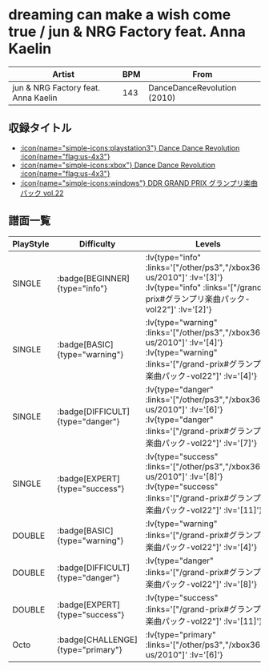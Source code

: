 # dreaming can make a wish come true / jun & NRG Factory feat. Anna Kaelin

|Artist|BPM|From|
|------|---|----|
|jun & NRG Factory feat. Anna Kaelin|143|DanceDanceRevolution (2010)|

## 収録タイトル

- [ :icon{name="simple-icons:playstation3"} Dance Dance Revolution :icon{name="flag:us-4x3"} ](/other/ps3)
- [ :icon{name="simple-icons:xbox"} Dance Dance Revolution :icon{name="flag:us-4x3"} ](/xbox360-us/2010)
- [ :icon{name="simple-icons:windows"} DDR GRAND PRIX グランプリ楽曲パック vol.22](/grand-prix#グランプリ楽曲パック-vol22)

## 譜面一覧

|PlayStyle|Difficulty|Levels|Notes|Movie|
|---------|----------|------|-----|-----|
|SINGLE| :badge[BEGINNER]{type="info"} | :lv{type="info" :links='["/other/ps3","/xbox360-us/2010"]' :lv='[3]'}  :lv{type="info" :links='["/grand-prix#グランプリ楽曲パック-vol22"]' :lv='[2]'} |93/6||
|SINGLE| :badge[BASIC]{type="warning"} | :lv{type="warning" :links='["/other/ps3","/xbox360-us/2010"]' :lv='[4]'}  :lv{type="warning" :links='["/grand-prix#グランプリ楽曲パック-vol22"]' :lv='[4]'} |136/14||
|SINGLE| :badge[DIFFICULT]{type="danger"} | :lv{type="danger" :links='["/other/ps3","/xbox360-us/2010"]' :lv='[6]'}  :lv{type="danger" :links='["/grand-prix#グランプリ楽曲パック-vol22"]' :lv='[7]'} |252/12||
|SINGLE| :badge[EXPERT]{type="success"} | :lv{type="success" :links='["/other/ps3","/xbox360-us/2010"]' :lv='[8]'}  :lv{type="success" :links='["/grand-prix#グランプリ楽曲パック-vol22"]' :lv='[11]'} |326/10||
|DOUBLE| :badge[BASIC]{type="warning"} | :lv{type="warning" :links='["/grand-prix#グランプリ楽曲パック-vol22"]' :lv='[4]'} |137/21||
|DOUBLE| :badge[DIFFICULT]{type="danger"} | :lv{type="danger" :links='["/grand-prix#グランプリ楽曲パック-vol22"]' :lv='[8]'} |229/24||
|DOUBLE| :badge[EXPERT]{type="success"} | :lv{type="success" :links='["/grand-prix#グランプリ楽曲パック-vol22"]' :lv='[11]'} |317/11||
|Octo| :badge[CHALLENGE]{type="primary"} | :lv{type="primary" :links='["/other/ps3","/xbox360-us/2010"]' :lv='[6]'} |||
